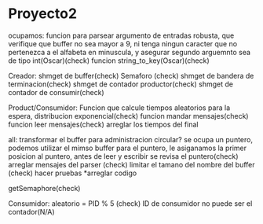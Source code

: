 # Proyecto2

ocupamos: 
funcion para parsear argumento de entradas robusta, que verifique que buffer no sea mayor a 9, ni tenga ningun caracter que no pertenezca a el alfabeta en minuscula, y asegurar segundo arguemnto sea de tipo int(Oscar)(check)
funcion string_to_key(Oscar)(check)

Creador:
shmget de buffer(check)
Semaforo (check)
shmget de bandera de terminacion(check)
shmget de contador productor(check)
shmget de contador de consumir(check)

Product/Consumidor:
Funcion que calcule tiempos aleatorios para la espera, distribucion exponencial(check)
funcion mandar mensajes(check)
funcion leer mensajes(check)
arreglar los tiempos del final


all:
transformar el buffer para administracion circular? se ocupa un puntero, podemos utilizar el mimso buffer para el puntero, le asiganamos la primer posicion al puntero, antes de leer y escribir se revisa el puntero(check)
arreglar mensajes del parser (check)
limitar el tamano del nombre del buffer (check)
hacer pruebas
*arreglar codigo

getSemaphore(check)

Consumidor:
aleatorio = PID % 5 (check)
ID de consumidor no puede ser el contador(N/A)
